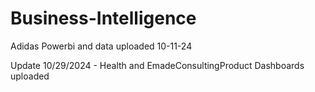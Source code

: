 # Business-Intelligence
Adidas Powerbi and data uploaded 10-11-24

Update 10/29/2024 - Health and EmadeConsultingProduct Dashboards uploaded
